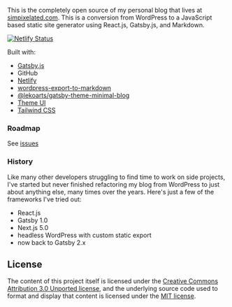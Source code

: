 This is the completely open source of my personal blog that lives at [simpixelated.com](https://simpixelated.com). This is a conversion from WordPress to a JavaScript based static site generator using React.js, Gatsby.js, and Markdown.

[![Netlify Status](https://api.netlify.com/api/v1/badges/3afc92b8-982b-4986-91b4-eec61af3b2f3/deploy-status)](https://app.netlify.com/sites/simpixelated/deploys)

Built with:

- [Gatsby.js](https://www.gatsbyjs.com/docs/)
- GitHub
- [Netlify](https://docs.netlify.com/#get-started)
- [wordpress-export-to-markdown](https://github.com/lonekorean/wordpress-export-to-markdown)
- [@lekoarts/gatsby-theme-minimal-blog](https://github.com/LekoArts/gatsby-themes/tree/master/themes/gatsby-theme-minimal-blog)
- [Theme UI](https://theme-ui.com/home)
- [Tailwind CSS](https://tailwindcss.com/docs/customizing-colors)

### Roadmap

See [issues](https://github.com/simpixelated/simpixelated.com/issues)

### History

Like many other developers struggling to find time to work on side projects, I've started but never finished refactoring my blog from WordPress to just about anything else, many times over the years. Here's just a few of the frameworks I've tried out:

- React.js
- Gatsby 1.0
- Next.js 5.0
- headless WordPress with custom static export
- now back to Gatsby 2.x

## License

The content of this project itself is licensed under the [Creative Commons Attribution 3.0 Unported license](https://creativecommons.org/licenses/by/3.0/), and the underlying source code used to format and display that content is licensed under the [MIT license](LICENSE.md).
